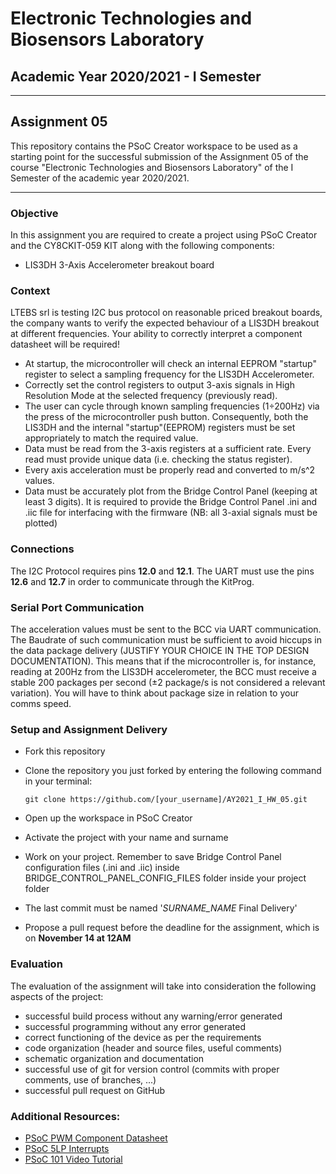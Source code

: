 # Electronic Technologies and Biosensors Laboratory
## Academic Year 2020/2021 - I Semester
---
## Assignment 05
This repository contains the PSoC Creator workspace to be used as a starting point for the successful submission of the Assignment 05 of the course "Electronic Technologies and Biosensors Laboratory" of the I Semester of the academic year 2020/2021.

---
### Objective
In this assignment you are required to create a project using PSoC Creator and the CY8CKIT-059 KIT along with the following components:
-	LIS3DH 3-Axis Accelerometer breakout board

### Context
LTEBS srl is testing I2C bus protocol on reasonable priced breakout boards, the company wants to verify the expected behaviour of a LIS3DH breakout at different frequencies. Your ability to correctly interpret a component datasheet will be required!

- At startup, the microcontroller will check an internal EEPROM "startup" register to select a sampling frequency for the LIS3DH Accelerometer.
- Correctly set the control registers to output 3-axis signals in High Resolution Mode at the selected frequency (previously read).
- The user can cycle through known sampling frequencies (1÷200Hz) via the press of the microcontroller push button. Consequently, both the LIS3DH and the internal "startup"(EEPROM) registers must be set appropriately to match the required value.
- Data must be read from the 3-axis registers at a sufficient rate. Every read must provide unique data (i.e. checking the status register).
- Every axis acceleration must be properly read and converted to m/s^2 values.
- Data must be accurately plot from the Bridge Control Panel (keeping at least 3 digits). It is required to provide the Bridge Control Panel .ini and .iic file for interfacing with the firmware (NB: all 3-axial signals must be plotted)

### Connections
The I2C Protocol requires pins **12.0** and **12.1**.
The UART must use the pins **12.6** and **12.7** in order to communicate through the KitProg.

### Serial Port Communication
The acceleration values must be sent to the BCC via UART communication. The Baudrate of such communication must be sufficient to avoid hiccups in the data package delivery (JUSTIFY YOUR CHOICE IN THE TOP DESIGN DOCUMENTATION).
This means that if the microcontroller is, for instance, reading at 200Hz from the LIS3DH accelerometer, the BCC must receive a stable 200 packages per second (±2 package/s is not considered a relevant variation).
You will have to think about package size in relation to your comms speed.

### Setup and Assignment Delivery
- Fork this repository
- Clone the repository you just forked by entering the following command in your terminal:

    `git clone https://github.com/[your_username]/AY2021_I_HW_05.git`
- Open up the workspace in PSoC Creator
- Activate the project with your name and surname
- Work on your project. Remember to save Bridge Control Panel configuration files (.ini and .iic) inside BRIDGE_CONTROL_PANEL_CONFIG_FILES folder inside your project folder
- The last commit must be named '*SURNAME_NAME* Final Delivery'
- Propose a pull request before the deadline for the assignment, which is on **November 14 at 12AM**


### Evaluation
The evaluation of the assignment will take into consideration the following aspects of the project:
- successful build process without any warning/error generated
- successful programming without any error generated
- correct functioning of the device as per the requirements
- code organization (header and source files, useful comments)
- schematic organization and documentation
- successful use of git for version control (commits with proper comments, use of branches, ...)
- successful pull request on GitHub


### Additional Resources:
- [PSoC PWM Component Datasheet](https://www.cypress.com/file/376411/download)
- [PSoC 5LP Interrupts](https://www.cypress.com/file/44256/download)
- [PSoC 101 Video Tutorial](https://www.youtube.com/watch?v=LrXXpQr1itY&list=PLX6sqqUB8iOjsMfGEDcsPSuYLEFCh50Hr)
